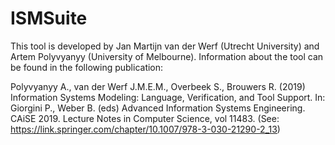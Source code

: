 # ISMSuite

This tool is developed by Jan Martijn van der Werf (Utrecht University) and Artem Polyvyanyy (University of Melbourne). Information about the tool can be found in the following publication:

Polyvyanyy A., van der Werf J.M.E.M., Overbeek S., Brouwers R. (2019) Information Systems Modeling: Language, Verification, and Tool Support. In: Giorgini P., Weber B. (eds) Advanced Information Systems Engineering. CAiSE 2019. Lecture Notes in Computer Science, vol 11483. (See: https://link.springer.com/chapter/10.1007/978-3-030-21290-2_13)
